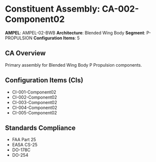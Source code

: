 # Constituent Assembly: CA-002-Component02

**AMPEL**: AMPEL-02-BWB
**Architecture**: Blended Wing Body
**Segment**: P-PROPULSION
**Configuration Items**: 5

## CA Overview
Primary assembly for Blended Wing Body P Propulsion components.

## Configuration Items (CIs)
- CI-001-Component02
- CI-002-Component02
- CI-003-Component02
- CI-004-Component02
- CI-005-Component02

## Standards Compliance
- FAA Part 25
- EASA CS-25
- DO-178C
- DO-254
